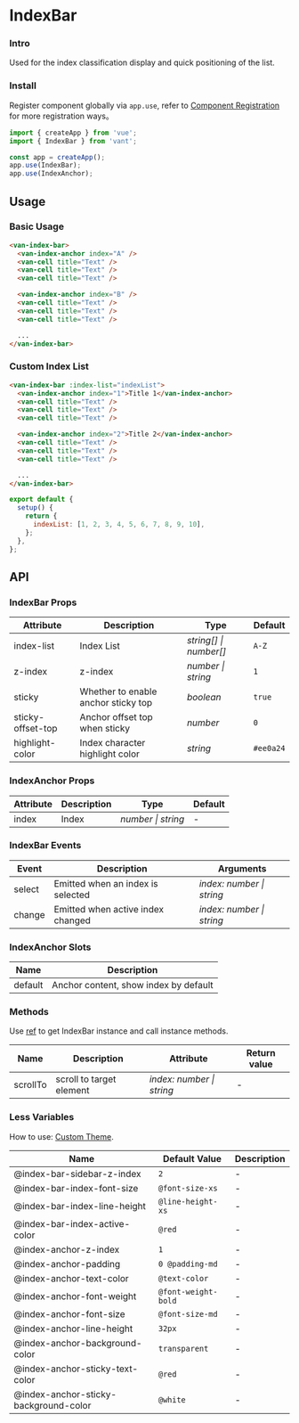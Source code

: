 # IndexBar

### Intro

Used for the index classification display and quick positioning of the list.

### Install

Register component globally via `app.use`, refer to [Component Registration](#/en-US/advanced-usage#zu-jian-zhu-ce) for more registration ways。

```js
import { createApp } from 'vue';
import { IndexBar } from 'vant';

const app = createApp();
app.use(IndexBar);
app.use(IndexAnchor);
```

## Usage

### Basic Usage

```html
<van-index-bar>
  <van-index-anchor index="A" />
  <van-cell title="Text" />
  <van-cell title="Text" />
  <van-cell title="Text" />

  <van-index-anchor index="B" />
  <van-cell title="Text" />
  <van-cell title="Text" />
  <van-cell title="Text" />

  ...
</van-index-bar>
```

### Custom Index List

```html
<van-index-bar :index-list="indexList">
  <van-index-anchor index="1">Title 1</van-index-anchor>
  <van-cell title="Text" />
  <van-cell title="Text" />
  <van-cell title="Text" />

  <van-index-anchor index="2">Title 2</van-index-anchor>
  <van-cell title="Text" />
  <van-cell title="Text" />
  <van-cell title="Text" />

  ...
</van-index-bar>
```

```js
export default {
  setup() {
    return {
      indexList: [1, 2, 3, 4, 5, 6, 7, 8, 9, 10],
    };
  },
};
```

## API

### IndexBar Props

| Attribute | Description | Type | Default |
| --- | --- | --- | --- |
| index-list | Index List | _string[] \| number[]_ | `A-Z` |
| z-index | z-index | _number \| string_ | `1` |
| sticky | Whether to enable anchor sticky top | _boolean_ | `true` |
| sticky-offset-top | Anchor offset top when sticky | _number_ | `0` |
| highlight-color | Index character highlight color | _string_ | `#ee0a24` | - |

### IndexAnchor Props

| Attribute | Description | Type               | Default |
| --------- | ----------- | ------------------ | ------- |
| index     | Index       | _number \| string_ | -       |

### IndexBar Events

| Event  | Description                       | Arguments                 |
| ------ | --------------------------------- | ------------------------- |
| select | Emitted when an index is selected | _index: number \| string_ |
| change | Emitted when active index changed | _index: number \| string_ |

### IndexAnchor Slots

| Name    | Description                           |
| ------- | ------------------------------------- |
| default | Anchor content, show index by default |

### Methods

Use [ref](https://v3.vuejs.org/guide/component-template-refs.html) to get IndexBar instance and call instance methods.

| Name | Description | Attribute | Return value |
| --- | --- | --- | --- |
| scrollTo | scroll to target element | _index: number \| string_ | - |

### Less Variables

How to use: [Custom Theme](#/en-US/theme).

| Name                                  | Default Value       | Description |
| ------------------------------------- | ------------------- | ----------- |
| @index-bar-sidebar-z-index            | `2`                 | -           |
| @index-bar-index-font-size            | `@font-size-xs`     | -           |
| @index-bar-index-line-height          | `@line-height-xs`   | -           |
| @index-bar-index-active-color         | `@red`              | -           |
| @index-anchor-z-index                 | `1`                 | -           |
| @index-anchor-padding                 | `0 @padding-md`     | -           |
| @index-anchor-text-color              | `@text-color`       | -           |
| @index-anchor-font-weight             | `@font-weight-bold` | -           |
| @index-anchor-font-size               | `@font-size-md`     | -           |
| @index-anchor-line-height             | `32px`              | -           |
| @index-anchor-background-color        | `transparent`       | -           |
| @index-anchor-sticky-text-color       | `@red`              | -           |
| @index-anchor-sticky-background-color | `@white`            | -           |
